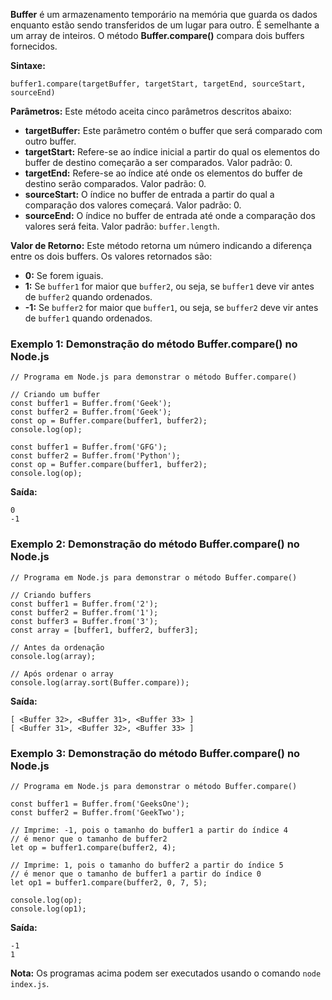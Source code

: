 **Buffer** é um armazenamento temporário na memória que guarda os dados enquanto estão sendo transferidos de um lugar para outro. É semelhante a um array de inteiros. O método **Buffer.compare()** compara dois buffers fornecidos.

**Sintaxe:**

```
buffer1.compare(targetBuffer, targetStart, targetEnd, sourceStart, sourceEnd)
```

**Parâmetros:** Este método aceita cinco parâmetros descritos abaixo:

- **targetBuffer:** Este parâmetro contém o buffer que será comparado com outro buffer.
- **targetStart:** Refere-se ao índice inicial a partir do qual os elementos do buffer de destino começarão a ser comparados. Valor padrão: 0.
- **targetEnd:** Refere-se ao índice até onde os elementos do buffer de destino serão comparados. Valor padrão: 0.
- **sourceStart:** O índice no buffer de entrada a partir do qual a comparação dos valores começará. Valor padrão: 0.
- **sourceEnd:** O índice no buffer de entrada até onde a comparação dos valores será feita. Valor padrão: `buffer.length`.

**Valor de Retorno:** Este método retorna um número indicando a diferença entre os dois buffers. Os valores retornados são:

- **0:** Se forem iguais.
- **1:** Se `buffer1` for maior que `buffer2`, ou seja, se `buffer1` deve vir antes de `buffer2` quando ordenados.
- **-1:** Se `buffer2` for maior que `buffer1`, ou seja, se `buffer2` deve vir antes de `buffer1` quando ordenados.

### Exemplo 1: Demonstração do método Buffer.compare() no Node.js

```
// Programa em Node.js para demonstrar o método Buffer.compare()

// Criando um buffer
const buffer1 = Buffer.from('Geek');
const buffer2 = Buffer.from('Geek');
const op = Buffer.compare(buffer1, buffer2);
console.log(op);

const buffer1 = Buffer.from('GFG');
const buffer2 = Buffer.from('Python');
const op = Buffer.compare(buffer1, buffer2);
console.log(op);
```

**Saída:**

```
0
-1
```

### Exemplo 2: Demonstração do método Buffer.compare() no Node.js

```
// Programa em Node.js para demonstrar o método Buffer.compare()

// Criando buffers
const buffer1 = Buffer.from('2');
const buffer2 = Buffer.from('1');
const buffer3 = Buffer.from('3');
const array = [buffer1, buffer2, buffer3];

// Antes da ordenação
console.log(array);

// Após ordenar o array
console.log(array.sort(Buffer.compare));
```

**Saída:**

```
[ <Buffer 32>, <Buffer 31>, <Buffer 33> ]
[ <Buffer 31>, <Buffer 32>, <Buffer 33> ]
```

### Exemplo 3: Demonstração do método Buffer.compare() no Node.js

```
// Programa em Node.js para demonstrar o método Buffer.compare()

const buffer1 = Buffer.from('GeeksOne');
const buffer2 = Buffer.from('GeekTwo');

// Imprime: -1, pois o tamanho do buffer1 a partir do índice 4
// é menor que o tamanho de buffer2
let op = buffer1.compare(buffer2, 4);

// Imprime: 1, pois o tamanho do buffer2 a partir do índice 5
// é menor que o tamanho de buffer1 a partir do índice 0
let op1 = buffer1.compare(buffer2, 0, 7, 5);

console.log(op);
console.log(op1);
```

**Saída:**

```
-1
1
```

**Nota:** Os programas acima podem ser executados usando o comando `node index.js`.

